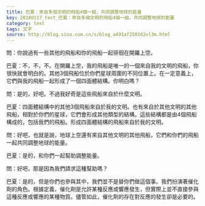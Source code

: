 ```yaml
---
title: 巴夏：來自多個文明的飛船4個一組，共同調整地球的能量
key: 20180117_text_巴夏：來自多個文明的飛船4個一組，共同調整地球的能量
category: text
tags: 文字
source: http://blog.sina.com.cn/s/blog_a491af250102vl3m.html
---
```


問：你說過有一些其他的飛船和你的飛船一起徘徊在開羅上空。

巴夏：不，不，不。在開羅上空，我的飛船是唯一的一個來自我的文明的飛船，你很快就會明白的。其他3個飛船位於你們星球周圍的不同位置上。在一定意義上，它們與我的飛船一起形成了一個四面體結構。你明白嗎？

問：是的，好吧。不過我好奇是這些飛船來自於什麼文明。

巴夏：四面體結構中的其他3個飛船來自於我的文明。也有來自於其他文明的其他飛船，相對於你們的星球，它們會形成其他類型的結構。這些結構都是由4個飛船構成的，包括我們的飛船。形成四面體結構的飛船來自於我的文明。

問：好吧，也就是說，地球上空還有來自其他文明的其他飛船，它們和你們的飛船一起共同調整地球的能量。

巴夏：是的，和你們一起幫助調整能量。

問：好吧，那是因為我們請求這種幫助嗎？

巴夏：是的，但是你們也參與其中，我們並不是替你們做這個事。我們扮演著催化劑的角色。根據定義，催化劑是允許某種反應或響應發生，但實際上並不直接參與這種反應或響應的某種物質。儘管如此，催化劑的存在對反應的發生卻是必要的。
